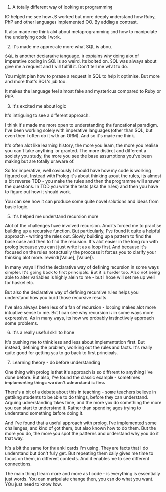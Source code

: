1. A totally different way of looking at programming

IO helped me see how JS worked but more deeply understand how Ruby, PhP and other languages implemented OO. By adding a contrast. 

It also made me think alot about metaprogramming and how to manipulate the underlying code I work. 


2. It's made me appreciate more what SQL is about

SQL is another declarative language. It explains why doing alot of imperative coding in SQL is so weird. Its bolted on. SQL was always about give me a request and I will fulfill it. Don't tell me what to do. 

You might plan how to phrase a request in SQL to help it optimise. But more and more that's SQL's job too. 

It makes the language feel almost fake and mysterious compared to Ruby or PhP.


3. It's excited me about logic

It's intriguing to see a different approach.

I think it's made me more open to understanding the funcational paradigm. I've been working solely with imperative languages (other than SQL, but even then I often do it with an ORM). And so it's made me think. 

It's often alot like learning history, the more you learn, the more you realise you can't take anything for granted. The more distinct and different a society you study, the more you see the base assumptions you've been making but are totally unaware of. 

So for imperative, well obviously I should have how my code is working figured out. 
Instead with Prolog it's about thinking about the rules, its almost a bit reverse TDD - you make the rules and then the programme will answer the questions. In TDD you write the tests (aka the rules) and then you have to figure out how it should work. 

You can see how it can produce some quite novel solutions and ideas from basic logic. 

5. It's helped me understand recursion more

Alot of the challenges have involved recursion. And its forced me to practise building up a recursive function.
But particularly, I've found it quite a helpful approach - writing the rules out. Slowly building up a pattern to find the base case and then to find the recusion. 
It's alot easier in the long run with prolog because you can't just write it as a loop first. And because it's focused on the rules not actually the proccess it forces you to clarify your thinking alot more. 
rewind([Value], [Value]).

In many ways I find the declarative way of defining recursion in some ways simpler. It's going back to first principals. But it is harder too.
Also not being able to alter variables is highly alein to me - but I hope will set me up well for haskel etc.

But also the declarative way of defining recursive rules helps you understand how you build those recursive results. 

I've also always been less of a fan of recursion - looping makes alot more intuative sense to me. But I can see why recursion is in some ways more expressive. As in many ways, its how we probably instinctively approach some problems.

6. It's a really useful skill to hone

It's pushing me to think less and less about implementation first. But instead, defining the problem, working out the rules and facts. It's really quite good for getting you to go back to first principals.

7. Learning theory - do before understanding

One thing with prolog is that it's approach is so different to anything I've done before.
But also, I've found the classic example - sometimes implementing things we don't udnerstand is fine. 

There's a bit of a debate about this in teaching - some teachers believe in gettikng students to be able to do things, before they can understand. Arguing udnerstanding takes time, and the more you do something the more you can start to understand it. Rather than spending ages trying to understand something before doing it. 

And I've found that a useful approach with prolog. I've implemented some challenges, and kind of got them, but also known how to do them. 
But the more you do, the more you spot the patterns and understand why you do it that way.

It's a bit the same for the anki cards I'm using. They are facts that I do understand but don't fully get. But repeating them daily gives me time to focus on them, in different contexts. And it enables me to see different connections. 

The main thing I learn more and more as I code - is everything is essentially just words. You can manipulate change then, you can do what you want. YOu just need to know how.
